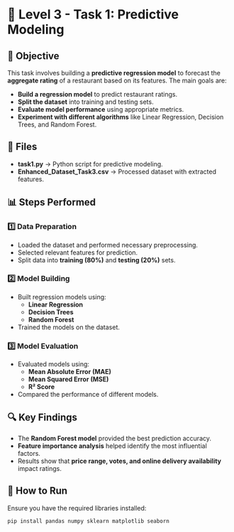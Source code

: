 # 📌 Level 3 - Task 1: Predictive Modeling

## 📝 Objective  
This task involves building a **predictive regression model** to forecast the **aggregate rating** of a restaurant based on its features. The main goals are:  

- **Build a regression model** to predict restaurant ratings.  
- **Split the dataset** into training and testing sets.  
- **Evaluate model performance** using appropriate metrics.  
- **Experiment with different algorithms** like Linear Regression, Decision Trees, and Random Forest.  

## 📂 Files  
- **task1.py** → Python script for predictive modeling.  
- **Enhanced_Dataset_Task3.csv** → Processed dataset with extracted features.  

## 📊 Steps Performed  

### 1️⃣ **Data Preparation**  
- Loaded the dataset and performed necessary preprocessing.  
- Selected relevant features for prediction.  
- Split data into **training (80%)** and **testing (20%)** sets.  

### 2️⃣ **Model Building**  
- Built regression models using:  
  - **Linear Regression**  
  - **Decision Trees**  
  - **Random Forest**  
- Trained the models on the dataset.  

### 3️⃣ **Model Evaluation**  
- Evaluated models using:  
  - **Mean Absolute Error (MAE)**  
  - **Mean Squared Error (MSE)**  
  - **R² Score**  
- Compared the performance of different models.  

## 🔍 Key Findings  
- The **Random Forest model** provided the best prediction accuracy.  
- **Feature importance analysis** helped identify the most influential factors.  
- Results show that **price range, votes, and online delivery availability** impact ratings.  

## 🚀 How to Run  
Ensure you have the required libraries installed:  

```bash
pip install pandas numpy sklearn matplotlib seaborn
